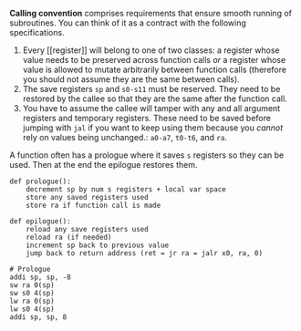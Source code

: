 **Calling convention** comprises requirements that ensure smooth running of subroutines. You can think of it as a contract with the following specifications.

1. Every [[register]] will belong to one of two classes: a register whose value needs to be preserved across function calls _or_ a register whose value is allowed to mutate arbitrarily between function calls (therefore you should not assume they are the same between calls).
2. The save registers `sp` and `s0-s11` must be reserved. They need to be restored by the callee so that they are the same after the function call.
3. You have to assume the callee will tamper with any and all argument registers and temporary registers.  These need to be saved before jumping with `jal` if you want to keep using them because you _cannot_ rely on values being unchanged.: `a0-a7`, `t0-t6`, and `ra`. 

A function often has a prologue where it saves `s` registers so they can be used. Then at the end the epilogue restores them.

```
def prologue():
    decrement sp by num s registers + local var space
    store any saved registers used
    store ra if function call is made

def epilogue():
    reload any save registers used
    reload ra (if needed)
    increment sp back to previous value
    jump back to return address (ret = jr ra = jalr x0, ra, 0)
```

```
# Prologue
addi sp, sp, -8
sw ra 0(sp)
sw s0 4(sp)
lw ra 0(sp)
lw s0 4(sp)
addi sp, sp, 8
```